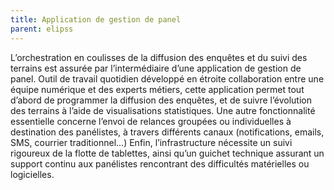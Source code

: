 ```yaml
---
title: Application de gestion de panel
parent: elipss
---
```


L’orchestration en coulisses de la diffusion des enquêtes et du suivi des terrains est assurée par l’intermédiaire d’une application de gestion de panel. Outil de travail quotidien développé en étroite collaboration entre une équipe numérique et des experts métiers, cette application permet tout d’abord de programmer la diffusion des enquêtes, et de suivre l’évolution des terrains à l’aide de visualisations statistiques. Une autre fonctionnalité essentielle concerne l’envoi de relances groupées ou individuelles à destination des panélistes, à travers différents canaux (notifications, emails, SMS, courrier traditionnel...) Enfin, l’infrastructure nécessite un suivi rigoureux de la flotte de tablettes, ainsi qu’un guichet technique assurant un support continu aux panélistes rencontrant des difficultés matérielles ou logicielles.
